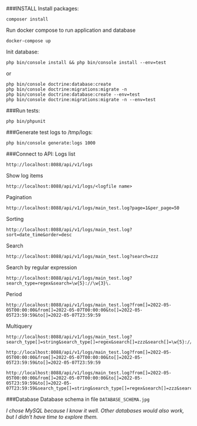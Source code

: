 ###INSTALL
Install packages:
```
composer install
```

Run docker compose to run application and database 
```
docker-compose up
```


Init database:
```
php bin/console install && php bin/console install --env=test
```
 or
```
php bin/console doctrine:database:create
php bin/console doctrine:migrations:migrate -n
php bin/console doctrine:database:create --env=test
php bin/console doctrine:migrations:migrate -n --env=test
```


###Run tests:
```
php bin/phpunit
```


###Generate test logs
to /tmp/logs:
```
php bin/console generate:logs 1000
```


###Connect to API:
Logs list
```
http://localhost:8088/api/v1/logs
```

Show log items
```
http://localhost:8088/api/v1/logs/<logfile name>
```

Pagination
```
http://localhost:8088/api/v1/logs/main_test.log?page=1&per_page=50
```

Sorting
```
http://localhost:8088/api/v1/logs/main_test.log?sort=date_time&order=desc
```

Search
```
http://localhost:8088/api/v1/logs/main_test.log?search=zzz
```

Search by regular expression
```
http://localhost:8088/api/v1/logs/main_test.log?search_type=regex&search=\w{5}://\w{3}\.
```

Period
```
http://localhost:8088/api/v1/logs/main_test.log?from[]=2022-05-05T00:00:00&from[]=2022-05-07T00:00:00&to[]=2022-05-05T23:59:59&to[]=2022-05-07T23:59:59
```

Multiquery
```
http://localhost:8088/api/v1/logs/main_test.log?search_type[]=string&search_type[]=regex&search[]=zzz&search[]=\w{5}://\w{3}\.

http://localhost:8088/api/v1/logs/main_test.log?from[]=2022-05-05T00:00:00&from[]=2022-05-07T00:00:00&to[]=2022-05-05T23:59:59&to[]=2022-05-07T23:59:59

http://localhost:8088/api/v1/logs/main_test.log?from[]=2022-05-05T00:00:00&from[]=2022-05-07T00:00:00&to[]=2022-05-05T23:59:59&to[]=2022-05-07T23:59:59&search_type[]=string&search_type[]=regex&search[]=zzz&search[]=X{4,}
```


###Database
Database schema in file `DATABASE_SCHEMA.jpg`

_I chose MySQL because I know it well. Other databases would also work, but I didn't have time to explore them._
